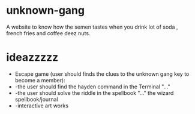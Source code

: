 # unknown-gang
A website to know how the semen tastes when you drink lot of soda , french fries and coffee deez nuts.
# ideazzzzz

- Escape game (user should finds the clues to the unknown gang key to become a member):
-   -the user should find the hayden command in the Terminal "..." 
-   -the user should solve the riddle in the spellbook "..." the wizard spellbook/journal
-   -interactive art works
